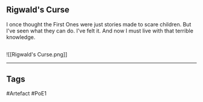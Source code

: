 ## Rigwald's Curse
I once thought the First Ones were just
stories made to scare children.
But I've seen what they can do. I've felt it.
And now I must live with that terrible knowledge.
##
![[Rigwald's Curse.png]]

---
## Tags
#Artefact
#PoE1